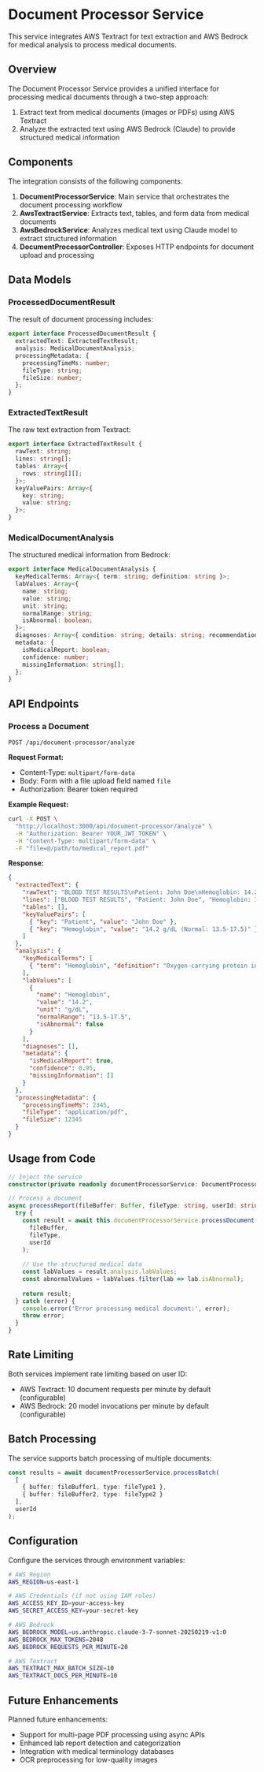 # Document Processor Service

This service integrates AWS Textract for text extraction and AWS Bedrock for medical analysis to process medical documents.

## Overview

The Document Processor Service provides a unified interface for processing medical documents through a two-step approach:

1. Extract text from medical documents (images or PDFs) using AWS Textract
2. Analyze the extracted text using AWS Bedrock (Claude) to provide structured medical information

## Components

The integration consists of the following components:

1. **DocumentProcessorService**: Main service that orchestrates the document processing workflow
2. **AwsTextractService**: Extracts text, tables, and form data from medical documents 
3. **AwsBedrockService**: Analyzes medical text using Claude model to extract structured information
4. **DocumentProcessorController**: Exposes HTTP endpoints for document upload and processing

## Data Models

### ProcessedDocumentResult

The result of document processing includes:

```typescript
export interface ProcessedDocumentResult {
  extractedText: ExtractedTextResult;
  analysis: MedicalDocumentAnalysis;
  processingMetadata: {
    processingTimeMs: number;
    fileType: string;
    fileSize: number;
  };
}
```

### ExtractedTextResult

The raw text extraction from Textract:

```typescript
export interface ExtractedTextResult {
  rawText: string;
  lines: string[];
  tables: Array<{
    rows: string[][];
  }>;
  keyValuePairs: Array<{
    key: string;
    value: string;
  }>;
}
```

### MedicalDocumentAnalysis

The structured medical information from Bedrock:

```typescript
export interface MedicalDocumentAnalysis {
  keyMedicalTerms: Array<{ term: string; definition: string }>;
  labValues: Array<{
    name: string;
    value: string;
    unit: string;
    normalRange: string;
    isAbnormal: boolean;
  }>;
  diagnoses: Array<{ condition: string; details: string; recommendations: string }>;
  metadata: {
    isMedicalReport: boolean;
    confidence: number;
    missingInformation: string[];
  };
}
```

## API Endpoints

### Process a Document

```
POST /api/document-processor/analyze
```

**Request Format:**
- Content-Type: `multipart/form-data`
- Body: Form with a file upload field named `file`
- Authorization: Bearer token required

**Example Request:**
```bash
curl -X POST \
  "http://localhost:3000/api/document-processor/analyze" \
  -H "Authorization: Bearer YOUR_JWT_TOKEN" \
  -H "Content-Type: multipart/form-data" \
  -F "file=@/path/to/medical_report.pdf"
```

**Response:**
```json
{
  "extractedText": {
    "rawText": "BLOOD TEST RESULTS\nPatient: John Doe\nHemoglobin: 14.2 g/dL (Normal: 13.5-17.5)",
    "lines": ["BLOOD TEST RESULTS", "Patient: John Doe", "Hemoglobin: 14.2 g/dL (Normal: 13.5-17.5)"],
    "tables": [],
    "keyValuePairs": [
      { "key": "Patient", "value": "John Doe" },
      { "key": "Hemoglobin", "value": "14.2 g/dL (Normal: 13.5-17.5)" }
    ]
  },
  "analysis": {
    "keyMedicalTerms": [
      { "term": "Hemoglobin", "definition": "Oxygen-carrying protein in red blood cells" }
    ],
    "labValues": [
      {
        "name": "Hemoglobin",
        "value": "14.2",
        "unit": "g/dL",
        "normalRange": "13.5-17.5",
        "isAbnormal": false
      }
    ],
    "diagnoses": [],
    "metadata": {
      "isMedicalReport": true,
      "confidence": 0.95,
      "missingInformation": []
    }
  },
  "processingMetadata": {
    "processingTimeMs": 2345,
    "fileType": "application/pdf",
    "fileSize": 12345
  }
}
```

## Usage from Code

```typescript
// Inject the service
constructor(private readonly documentProcessorService: DocumentProcessorService) {}

// Process a document
async processReport(fileBuffer: Buffer, fileType: string, userId: string) {
  try {
    const result = await this.documentProcessorService.processDocument(
      fileBuffer,
      fileType,
      userId
    );
    
    // Use the structured medical data
    const labValues = result.analysis.labValues;
    const abnormalValues = labValues.filter(lab => lab.isAbnormal);
    
    return result;
  } catch (error) {
    console.error('Error processing medical document:', error);
    throw error;
  }
}
```

## Rate Limiting

Both services implement rate limiting based on user ID:
- AWS Textract: 10 document requests per minute by default (configurable)
- AWS Bedrock: 20 model invocations per minute by default (configurable)

## Batch Processing

The service supports batch processing of multiple documents:

```typescript
const results = await documentProcessorService.processBatch(
  [
    { buffer: fileBuffer1, type: fileType1 },
    { buffer: fileBuffer2, type: fileType2 }
  ],
  userId
);
```

## Configuration

Configure the services through environment variables:

```bash
# AWS Region
AWS_REGION=us-east-1

# AWS Credentials (if not using IAM roles)
AWS_ACCESS_KEY_ID=your-access-key
AWS_SECRET_ACCESS_KEY=your-secret-key

# AWS Bedrock 
AWS_BEDROCK_MODEL=us.anthropic.claude-3-7-sonnet-20250219-v1:0
AWS_BEDROCK_MAX_TOKENS=2048
AWS_BEDROCK_REQUESTS_PER_MINUTE=20

# AWS Textract
AWS_TEXTRACT_MAX_BATCH_SIZE=10
AWS_TEXTRACT_DOCS_PER_MINUTE=10
```

## Future Enhancements

Planned future enhancements:
- Support for multi-page PDF processing using async APIs
- Enhanced lab report detection and categorization
- Integration with medical terminology databases
- OCR preprocessing for low-quality images 